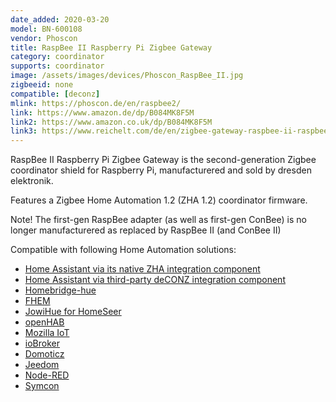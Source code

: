 ```yaml
---
date_added: 2020-03-20
model: BN-600108
vendor: Phoscon
title: RaspBee II Raspberry Pi Zigbee Gateway
category: coordinator
supports: coordinator
image: /assets/images/devices/Phoscon_RaspBee_II.jpg
zigbeeid: none
compatible: [deconz]
mlink: https://phoscon.de/en/raspbee2/
link: https://www.amazon.de/dp/B084MK8F5M
link2: https://www.amazon.co.uk/dp/B084MK8F5M
link3: https://www.reichelt.com/de/en/zigbee-gateway-raspbee-ii-raspbee-ii-p271570.html
---
```

RaspBee II Raspberry Pi Zigbee Gateway is the second-generation Zigbee coordinator shield for Raspberry Pi, manufacturered and sold by dresden elektronik.

Features a Zigbee Home Automation 1.2 (ZHA 1.2) coordinator firmware.

Note! The first-gen RaspBee adapter (as well as first-gen ConBee) is no longer manufacturered as replaced by RaspBee II (and ConBee II)

Compatible with following Home Automation solutions:
- [Home Assistant via its native ZHA integration component](https://www.home-assistant.io/integrations/zha/)
- [Home Assistant via third-party deCONZ integration component](https://www.home-assistant.io/integrations/deconz/)
- [Homebridge-hue](https://www.npmjs.com/package/homebridge-hue)
- [FHEM](https://wiki.fhem.de/wiki/Hue) 
- [JowiHue for HomeSeer](https://forums.homeseer.com/forum/lighting-primary-technology-plug-ins/lighting-primary-technology-discussion/jowihue-w-vuyk)
- [openHAB](https://www.openhab.org/addons/bindings/deconz/) 
- [Mozilla IoT](https://iot.mozilla.org/gateway/)
- [ioBroker](https://github.com/iobroker-community-adapters/ioBroker.deconz)
- [Domoticz](https://github.com/Smanar/Domoticz-deCONZ)
- [Jeedom](https://jeedom.github.io/plugin-deconz/fr_FR)
- [Node-RED](https://github.com/andreypopov/node-red-contrib-deconz)
- [Symcon](https://www.symcon.de/forum/threads/41088-Modul-ZigBee-DeCONZ)
